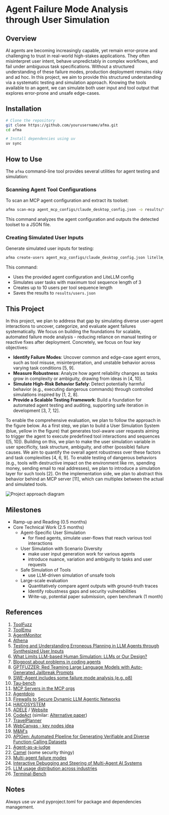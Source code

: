 # Agent Failure Mode Analysis through User Simulation

## Overview
AI agents are becoming increasingly capable, yet remain error-prone and challenging to trust in real-world high-stakes applications. They often misinterpret user intent, behave unpredictably in complex workflows, and fail under ambiguous task specifications. Without a structured understanding of these failure modes, production deployment remains risky and ad hoc. In this project, we aim to provide this structured understanding via a systematic testing and simulation approach. Knowing the tools available to an agent, we can simulate both user input and tool output that explores error-prone and unsafe edge-cases.

## Installation

```bash
# Clone the repository
git clone https://github.com/yourusername/afma.git
cd afma

# Install dependencies using uv
uv sync
```

## How to Use

The `afma` command-line tool provides several utilities for agent testing and simulation:

### Scanning Agent Tool Configurations

To scan an MCP agent configuration and extract its toolset:

```bash
afma scan-mcp agent_mcp_configs/claude_desktop_config.json -o results/toolset.json
```

This command analyzes the agent configuration and outputs the detected toolset to a JSON file.

### Creating Simulated User Inputs

Generate simulated user inputs for testing:

```bash
afma create-users agent_mcp_configs/claude_desktop_config.json litellm_configs/o4-mini.json results/users.json -m 3 --max-users-per-len 10
```

This command:
- Uses the provided agent configuration and LiteLLM config
- Simulates user tasks with maximum tool sequence length of 3
- Creates up to 10 users per tool sequence length
- Saves the results to `results/users.json`

## This Project
In this project, we plan to address that gap by simulating diverse user-agent interactions to uncover, categorize, and evaluate agent failures systematically. We focus on building the foundations for scalable, automated failure mode analysis - reducing reliance on manual testing or reactive fixes after deployment. Concretely, we focus on four key objectives:

- **Identify Failure Modes**: Uncover common and edge-case agent errors, such as tool misuse, misinterpretation, and unstable behavior across varying task conditions [5, 9].
- **Measure Robustness**: Analyze how agent reliability changes as tasks grow in complexity or ambiguity, drawing from ideas in [4, 10].
- **Simulate High-Risk Behavior Safely**: Detect potentially harmful behavior (e.g., executing dangerous commands) through controlled simulations inspired by [1, 2, 8].
- **Provide a Scalable Testing Framework**: Build a foundation for automated agent testing and auditing, supporting safe iteration in development [3, 7, 12].

To enable the comprehensive evaluation, we plan to follow the approach in the figure below. As a first step, we plan to build a User Simulation System (blue, yellow in the figure) that generates tool-aware user requests aiming to trigger the agent to execute predefined tool interactions and sequences ([5, 10]). Building on this, we plan to make the user simulation variable in user specificity, task structure, ambiguity, and other (possible) failure causes. We aim to quantify the overall agent robustness over these factors and task complexities [4, 6, 9]. To enable testing of dangerous behaviors (e.g., tools with destructive impact on the environment like rm, spending money, sending email to real addresses), we plan to introduce a simulation layer for such tools [2]. On the implementation side, we plan to abstract this behavior behind an MCP server [11], which can multiplex between the actual and simulated tools.

![Project approach diagram](illustration.png)

## Milestones
- Ramp-up and Reading (0.5 months)
- Core Technical Work (2.5 months)
  - Agent-Specific User Simulation
    - for fixed agents, simulate user-flows that reach various tool interactions
  - User Simulation with Scenario Diversity
    - make user input generation work for various agents
    - introduce nuance, variation and ambiguity to tasks and user requests
  - Safe Simulation of Tools
    - use LLM-driven simulation of unsafe tools
  - Large-scale evaluation
    - Quantitatively compare agent outputs with ground-truth traces
    - Identify robustness gaps and security vulnerabilities
    - Write-up, potential paper submission, open benchmark (1 month)

## References
1. [ToolFuzz](https://arxiv.org/pdf/2503.04479)
2. [ToolEmu](https://arxiv.org/pdf/2309.15817)
3. [AgentMonitor](https://github.com/chanchimin/AgentMonitor)
4. [Athena](https://arxiv.org/pdf/2408.11021)
5. [Testing and Understanding Erroneous Planning in LLM Agents through Synthesized User Inputs](https://arxiv.org/abs/2404.17833)
6. [What Limits LLM-based Human Simulation: LLMs or Our Design?](https://arxiv.org/abs/2501.08579)
7. [Blogpost about problems in coding agents](https://ezyang.github.io/ai-blindspots/)
8. [GPTFUZZER: Red Teaming Large Language Models with Auto-Generated Jailbreak Prompts](https://arxiv.org/pdf/2309.10253)
9. [SWE-Agent includes some failure mode analysis (e.g. p8)](https://arxiv.org/pdf/2405.15793)
10. [Tau-bench](https://arxiv.org/pdf/2406.12045)
11. [MCP Servers in the MCP orgs](https://github.com/modelcontextprotocol/servers/tree/main/src)
12. [Agentdojo](https://arxiv.org/abs/2406.13352)
13. [Firewalls to Secure Dynamic LLM Agentic Networks](https://arxiv.org/pdf/2502.01822)
14. [HAICOSYSTEM](https://arxiv.org/pdf/2409.16427)
15. [ADELE](https://arxiv.org/pdf/2503.06378) / [Website](https://kinds-of-intelligence-cfi.github.io/ADELE/)
16. [CodeAct](https://arxiv.org/pdf/2402.01030) (similar: [Alternative paper](https://arxiv.org/pdf/2312.04511))
17. [TravelPlanner](https://arxiv.org/pdf/2402.01622)
18. [WebCanvas - key nodes idea](https://arxiv.org/pdf/2406.12373)
19. [M&M's](https://arxiv.org/pdf/2403.11085)
20. [APIGen: Automated PIpeline for Generating Verifiable and Diverse Function-Calling Datasets](https://arxiv.org/pdf/2406.18518)
21. [Agent-as-a-judge](https://arxiv.org/abs/2410.10934)
22. [Camel](https://arxiv.org/pdf/2503.18813) (some security thingy)
23. [Multi-agent failure modes](https://arxiv.org/pdf/2503.13657)
24. [Interactive Debugging and Steering of Multi-Agent AI Systems](https://dl.acm.org/doi/pdf/10.1145/3706598.3713581)
25. [LLM usage distribution across industries](https://www.anthropic.com/news/the-anthropic-economic-index)
26. [Terminal-Bench](https://www.tbench.ai/about)

## Notes
Always use uv and pyproject.toml for package and dependencies management.